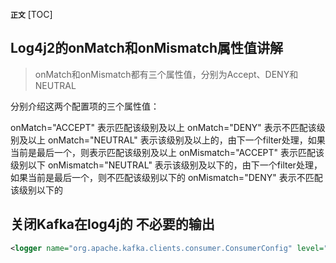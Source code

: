 **`正文`**
[TOC]

## Log4j2的onMatch和onMismatch属性值讲解
>onMatch和onMismatch都有三个属性值，分别为Accept、DENY和NEUTRAL

分别介绍这两个配置项的三个属性值：

onMatch="ACCEPT" 表示匹配该级别及以上
onMatch="DENY" 表示不匹配该级别及以上
onMatch="NEUTRAL" 表示该级别及以上的，由下一个filter处理，如果当前是最后一个，则表示匹配该级别及以上
onMismatch="ACCEPT" 表示匹配该级别以下
onMismatch="NEUTRAL" 表示该级别及以下的，由下一个filter处理，如果当前是最后一个，则不匹配该级别以下的
onMismatch="DENY" 表示不匹配该级别以下的



## 关闭Kafka在log4j的 不必要的输出

```xml
<logger name="org.apache.kafka.clients.consumer.ConsumerConfig" level="off" />

```
